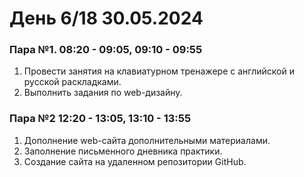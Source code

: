 # День 6/18 30.05.2024
### Пара №1. 08:20 - 09:05, 09:10 - 09:55
1. Провести занятия на клавиатурном тренажере с английской и русской раскладками.
2. Выполнить задания по web-дизайну.
### Пара №2 12:20 - 13:05, 13:10 - 13:55
1. Дополнение web-сайта дополнительными материалами.
2. Заполнение письменного дневника практики.
3. Создание сайта на удаленном репозитории GitHub.
